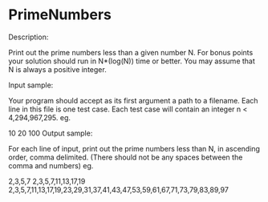 PrimeNumbers
============
Description:

Print out the prime numbers less than a given number N. For bonus points your solution should run in N*(log(N)) time or better. You may assume that N is always a positive integer.

Input sample:

Your program should accept as its first argument a path to a filename. Each line in this file is one test case. Each test case will contain an integer n < 4,294,967,295. eg.

10
20
100
Output sample:

For each line of input, print out the prime numbers less than N, in ascending order, comma delimited. (There should not be any spaces between the comma and numbers) eg.

2,3,5,7
2,3,5,7,11,13,17,19
2,3,5,7,11,13,17,19,23,29,31,37,41,43,47,53,59,61,67,71,73,79,83,89,97
